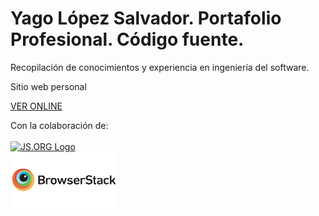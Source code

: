 # Yago López Salvador. Portafolio Profesional. Código fuente.

Recopilación de conocimientos y experiencia en ingeniería del software.

Sitio web personal

<a href="https://yagolopez.js.org" target="_blank">VER ONLINE</a>

<div>Con la colaboración de: </div>
<br>
<div><a href="https://js.org" target="_blank" title="JS.ORG | JavaScript Community">
<img src="https://logo.js.org/dark_horz.png" width="102" alt="JS.ORG Logo"/></a></div>
<div><a href="https://www.browserstack.com/" target="_blank"><img src="browserstack-logo.png" height="90px"/></a></div>

